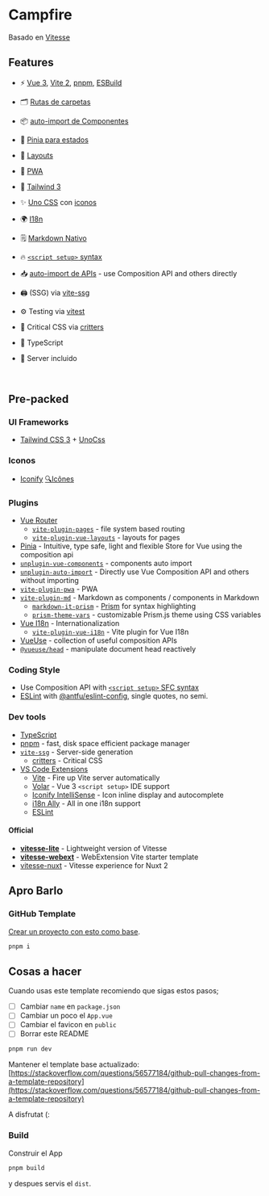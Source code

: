 # Campfire

Basado en [Vitesse](https://github.com/antfu/vitesse)

## Features

- ⚡️ [Vue 3](https://github.com/vuejs/vue-next), [Vite 2](https://github.com/vitejs/vite), [pnpm](https://pnpm.js.org/), [ESBuild](https://github.com/evanw/esbuild)

- 🗂 [Rutas de carpetas](./src/pages)

- 📦 [auto-import de Componentes](./src/components)

- 🍍 [Pinia para estados](https://pinia.esm.dev/)

- 📑 [Layouts](./src/layouts)

- 📲 [PWA](https://github.com/antfu/vite-plugin-pwa)

- 🎨 [Tailwind 3](https://tailwindcss.com/)

- ✨ [Uno CSS](https://github.com/antfu/unocss) con [iconos](https://github.com/antfu/unocss/tree/main/packages/preset-icons/)

- 🌍 [I18n](./locales)

- 🗒 [Markdown Nativo](https://github.com/antfu/vite-plugin-md)

- 🔥 [`<script setup>` syntax](https://github.com/vuejs/rfcs/pull/227)

- 📥 [auto-import de APIs](https://github.com/antfu/unplugin-auto-import) - use Composition API and others directly

- 🖨 (SSG) via [vite-ssg](https://github.com/antfu/vite-ssg)

- ⚙️ Testing via [vitest](https://vitest.dev/)

- 🦔 Critical CSS via [critters](https://github.com/GoogleChromeLabs/critters)

- 🦾 TypeScript

- 📑 Server incluido

<br>

## Pre-packed

### UI Frameworks

- [Tailwind CSS 3](https://tailwindcss.com/) + [UnoCss](https://unocss.antfu.me/)

### Iconos

- [Iconify](https://iconify.design) [🔍Icônes](https://icones.netlify.app/)

### Plugins

- [Vue Router](https://github.com/vuejs/vue-router)
  - [`vite-plugin-pages`](https://github.com/hannoeru/vite-plugin-pages) - file system based routing
  - [`vite-plugin-vue-layouts`](https://github.com/JohnCampionJr/vite-plugin-vue-layouts) - layouts for pages
- [Pinia](https://pinia.esm.dev) - Intuitive, type safe, light and flexible Store for Vue using the composition api
- [`unplugin-vue-components`](https://github.com/antfu/unplugin-vue-components) - components auto import
- [`unplugin-auto-import`](https://github.com/antfu/unplugin-auto-import) - Directly use Vue Composition API and others without importing
- [`vite-plugin-pwa`](https://github.com/antfu/vite-plugin-pwa) - PWA
- [`vite-plugin-md`](https://github.com/antfu/vite-plugin-md) - Markdown as components / components in Markdown
  - [`markdown-it-prism`](https://github.com/jGleitz/markdown-it-prism) - [Prism](https://prismjs.com/) for syntax highlighting
  - [`prism-theme-vars`](https://github.com/antfu/prism-theme-vars) - customizable Prism.js theme using CSS variables
- [Vue I18n](https://github.com/intlify/vue-i18n-next) - Internationalization
  - [`vite-plugin-vue-i18n`](https://github.com/intlify/vite-plugin-vue-i18n) - Vite plugin for Vue I18n
- [VueUse](https://github.com/antfu/vueuse) - collection of useful composition APIs
- [`@vueuse/head`](https://github.com/vueuse/head) - manipulate document head reactively

### Coding Style

- Use Composition API with [`<script setup>` SFC syntax](https://github.com/vuejs/rfcs/pull/227)
- [ESLint](https://eslint.org/) with [@antfu/eslint-config](https://github.com/antfu/eslint-config), single quotes, no semi.

### Dev tools

- [TypeScript](https://www.typescriptlang.org/)
- [pnpm](https://pnpm.js.org/) - fast, disk space efficient package manager
- [`vite-ssg`](https://github.com/antfu/vite-ssg) - Server-side generation
  - [critters](https://github.com/GoogleChromeLabs/critters) - Critical CSS
- [VS Code Extensions](./.vscode/extensions.json)
  - [Vite](https://marketplace.visualstudio.com/items?itemName=antfu.vite) - Fire up Vite server automatically
  - [Volar](https://marketplace.visualstudio.com/items?itemName=johnsoncodehk.volar) - Vue 3 `<script setup>` IDE support
  - [Iconify IntelliSense](https://marketplace.visualstudio.com/items?itemName=antfu.iconify) - Icon inline display and autocomplete
  - [i18n Ally](https://marketplace.visualstudio.com/items?itemName=lokalise.i18n-ally) - All in one i18n support
  - [ESLint](https://marketplace.visualstudio.com/items?itemName=dbaeumer.vscode-eslint)

#### Official

- [**vitesse-lite**](https://github.com/antfu/vitesse-lite) - Lightweight version of Vitesse
- [**vitesse-webext**](https://github.com/antfu/vitesse-webext) - WebExtension Vite starter template
- [vitesse-nuxt](https://github.com/antfu/vitesse-nuxt) - Vitesse experience for Nuxt 2


## Apro Barlo

### GitHub Template

[Crear un proyecto con esto como base](https://github.com/Gatobuho/campfire/generate).

```bash
pnpm i
```

## Cosas a hacer

Cuando usas este template recomiendo que sigas estos pasos;

- [ ] Cambiar `name` en `package.json`
- [ ] Cambiar un poco el `App.vue`
- [ ] Cambiar el favicon en `public`
- [ ] Borrar este README

```bash
pnpm run dev
```

Mantener el template base actualizado:
[https://stackoverflow.com/questions/56577184/github-pull-changes-from-a-template-repository](https://stackoverflow.com/questions/56577184/github-pull-changes-from-a-template-repository)

A disfrutat (:

### Build

Construir el App

```bash
pnpm build
```

y despues servis el `dist`.
